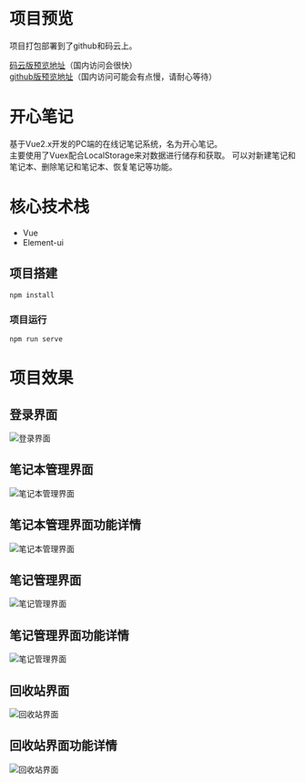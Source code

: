 # 项目预览
项目打包部署到了github和码云上。    

<a href="https://flyingwxb.gitee.io/happynotes.gitee.io" target="_blank">码云版预览地址</a>（国内访问会很快）  
<a href="https://deardreamweb.github.io/happyNotes.github.io" target="_blank">github版预览地址</a>（国内访问可能会有点慢，请耐心等待） 


# 开心笔记
基于Vue2.x开发的PC端的在线记笔记系统，名为开心笔记。  
主要使用了Vuex配合LocalStorage来对数据进行储存和获取。 可以对新建笔记和笔记本、删除笔记和笔记本、恢复笔记等功能。
  
# 核心技术栈
- Vue
- Element-ui

## 项目搭建
```
npm install
```

### 项目运行
```
npm run serve
```
# 项目效果

## 登录界面
![登录界面](https://images.gitee.com/uploads/images/2020/0710/102730_052ff0e9_5736276.png)

## 笔记本管理界面
![笔记本管理界面](https://images.gitee.com/uploads/images/2020/0710/102948_321d44d9_5736276.png)

## 笔记本管理界面功能详情
![笔记本管理界面](https://images.gitee.com/uploads/images/2020/0710/102836_fe13f19b_5736276.png)

## 笔记管理界面
![笔记管理界面](https://images.gitee.com/uploads/images/2020/0710/102930_8abff094_5736276.png)

## 笔记管理界面功能详情
![笔记管理界面](https://images.gitee.com/uploads/images/2020/0710/103007_418a4d81_5736276.png)

## 回收站界面
![回收站界面](https://images.gitee.com/uploads/images/2020/0710/102818_d8c5a009_5736276.png)

## 回收站界面功能详情
![回收站界面](https://images.gitee.com/uploads/images/2020/0710/102755_d10d6ada_5736276.png)
